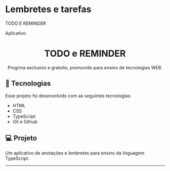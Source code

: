 # Lembretes e tarefas
TODO E REMINDER

Aplicativo 
<h1 align="center"> TODO e REMINDER </h1>

<p align="center">
Progrma exclusivo e gratuito, promovido para ensino de tecnologias WEB. <br/>


## 🚀 Tecnologias

Esse projeto foi desenvolvido com as seguintes tecnologias:

- HTML 
- CSS
- TypeScript
- Git e Github


## 💻 Projeto

Um aplicativo de anotações e lembretes para ensino da linguagem TypeScript.

---

